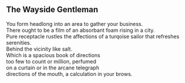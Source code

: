 The Wayside Gentleman
---------------------
You form headlong into an area to gather your business.  
There ought to be a film of an absorbant foam rising in a city.  
Pure receptacle rustles the affections of a turqoise sailor that refreshes serenities.  
Behind the vicinity like salt.  
Which is a spacious book of directions  
too few to count or million, perfumed  
on a curtain or in the arcane telegraph  
directions of the mouth, a calculation in your brows.  
